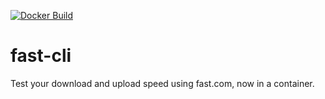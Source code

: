 [![Docker Build](https://github.com/Sierra1011/fast-cli/actions/workflows/main.yml/badge.svg)](https://github.com/Sierra1011/fast-cli/actions/workflows/main.yml)
# fast-cli
Test your download and upload speed using fast.com, now in a container.
